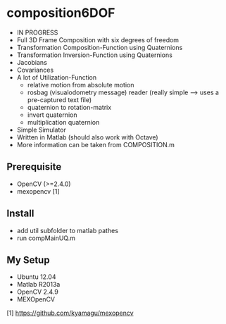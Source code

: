 composition6DOF
===============

* IN PROGRESS
* Full 3D Frame Composition with six degrees of freedom
* Transformation Composition-Function using Quaternions
* Transformation Inversion-Function using Quaternions
* Jacobians
* Covariances
* A lot of Utilization-Function
	* relative motion from absolute motion 
 	* rosbag (visualodometry message) reader (really simple --> uses a pre-captured text file)
	* quaternion to rotation-matrix
	* invert quaternion
	* multiplication quaternion
* Simple Simulator
* Written in Matlab (should also work with Octave)
* More information can be taken from COMPOSITION.m

## Prerequisite
* OpenCV (>=2.4.0)
* mexopencv [1]

## Install
* add util subfolder to matlab pathes
* run compMainUQ.m

## My Setup
* Ubuntu 12.04
* Matlab R2013a
* OpenCV 2.4.9
* MEXOpenCV

[1] https://github.com/kyamagu/mexopencv

